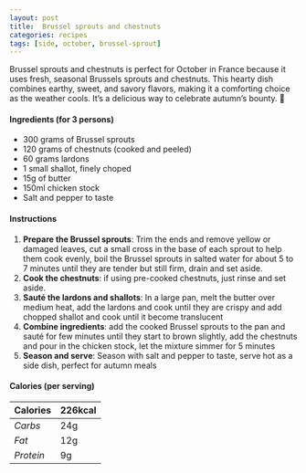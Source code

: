 ```yaml
---
layout: post
title:  Brussel sprouts and chestnuts
categories: recipes
tags: [side, october, brussel-sprout]
---
```


Brussel sprouts and chestnuts is perfect for October in France because it uses fresh, seasonal Brussels sprouts and chestnuts. This hearty dish combines earthy, sweet, and savory flavors, making it a comforting choice as the weather cools. It’s a delicious way to celebrate autumn’s bounty. 🍂

#### Ingredients (for 3 persons)
- 300 grams of Brussel sprouts
- 120 grams of chestnuts (cooked and peeled)
- 60 grams lardons
- 1 small shallot, finely choped
- 15g of butter
- 150ml chicken stock
- Salt and pepper to taste

#### Instructions

1. **Prepare the Brussel sprouts**: Trim the ends and remove yellow or damaged leaves, cut a small cross in the base of each sprout to help them cook evenly, boil the Brussel sprouts in salted water for about 5 to 7 minutes until they are tender but still firm, drain and set aside.
2. **Cook the chestnuts**: if using pre-cooked chestnuts, just rinse and set aside.
3. **Sauté the lardons and shallots**: In a large pan, melt the butter over medium heat, add the lardons and cook until they are crispy and add chopped shallot and cook until it become translucent
4. **Combine ingredients**: add the cooked Brussel sprouts to the pan and sauté for few minutes until they start to brown slightly, add the chestnuts and pour in the chicken stock, let the mixture simmer for 5 minutes
5. **Season and serve**: Season with salt and pepper to taste, serve hot as a side dish, perfect for autumn meals

#### Calories (per serving)

| **Calories** | 226kcal |
| ----------- | ----------- |
| *Carbs* | 24g |
| *Fat* | 12g |
| *Protein* | 9g |